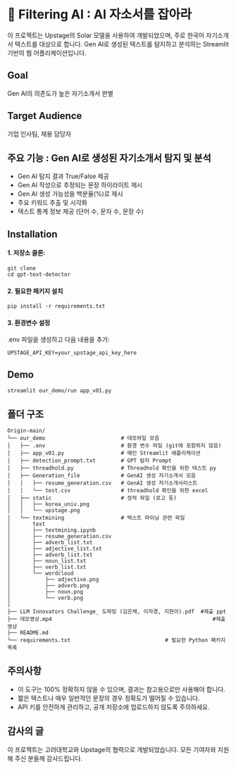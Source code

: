 # 📝 Filtering AI : AI 자소서를 잡아라

이 프로젝트는 Upstage의 Solar 모델을 사용하여 개발되었으며, 주로 한국어 자기소개서 텍스트를 대상으로 합니다. Gen AI로 생성된 텍스트를 탐지하고 분석하는 Streamlit 기반의 웹 어플리케이션입니다. 

## Goal

Gen AI의 의존도가 높은 자기소개서 판별


## Target Audience

기업 인사팀, 채용 담당자


## 주요 기능 : Gen AI로 생성된 자기소개서 탐지 및 분석

 - Gen AI 탐지 결과 True/False 제공
 - Gen AI 작성으로 추정되는 문장 하이라이트 제시
 - Gen AI 생성 가능성을 백분율(%)로 제시
 - 주요 키워드 추출 및 시각화
 - 텍스트 통계 정보 제공 (단어 수, 문자 수, 문장 수)


## Installation

#### 1. 저장소 클론:

```
git clone 
cd gpt-text-detector
```


#### 2. 필요한 패키지 설치

```
pip install -r requirements.txt
```

#### 3. 환경변수 설정
.env 파일을 생성하고 다음 내용을 추가:

```
UPSTAGE_API_KEY=your_upstage_api_key_here
```


## Demo

```
streamlit our_demo/run app_v01.py
```


## 폴더 구조

```
Origin-main/
└── our_demo                        # 데모파일 모음    
│   ├── .env                        # 환경 변수 파일 (git에 포함하지 않음)
│   ├── app_v01.py                  # 메인 Streamlit 애플리케이션
│   ├── detection_prompt.txt        # GPT 탐지 Prompt
│   ├── threadhold.py               # Threadhold 확인을 위한 테스트 py
│   ├── Generation_file             # GenAI 생성 자기소개서 모음
│   │   ├── resume_generation.csv   # GenAI 생성 자기소개서리스트
│   │   └── test.csv                # threadhold 확인을 위한 excel
│   ├── static                      # 정적 파일 (로고 등)
│   │   ├── korea_univ.png
│   │   └── upstage.png
│   └── textmining                  # 텍스트 마이닝 관련 파일
│       text
│       ├── textmining.ipynb
│       ├── resume_generation.csv
│       ├── adverb_list.txt    
│       ├── adjective_list.txt
│       ├── adverb_list.txt
│       ├── noun_list.txt
│       ├── verb_list.txt
│       └── wordcloud
│           ├── adjective.png
│           ├── adverb.png
│           ├── noun.png
│           └── verb.png
│
├── LLM Innovators Challenge_ 도파밍 (김은채, 이자경, 지현아).pdf  #제출 ppt 
├── 데모영상.mp4                                                   #제출 영상
├── README.md
└── requirements.txt                              # 필요한 Python 패키지 목록

```

## 주의사항

- 이 도구는 100% 정확하지 않을 수 있으며, 결과는 참고용으로만 사용해야 합니다.
- 짧은 텍스트나 매우 일반적인 문장의 경우 정확도가 떨어질 수 있습니다.
- API 키를 안전하게 관리하고, 공개 저장소에 업로드하지 않도록 주의하세요.


## 감사의 글

이 프로젝트는 고려대학교와 Upstage의 협력으로 개발되었습니다. 모든 기여자와 지원해 주신 분들께 감사드립니다.
